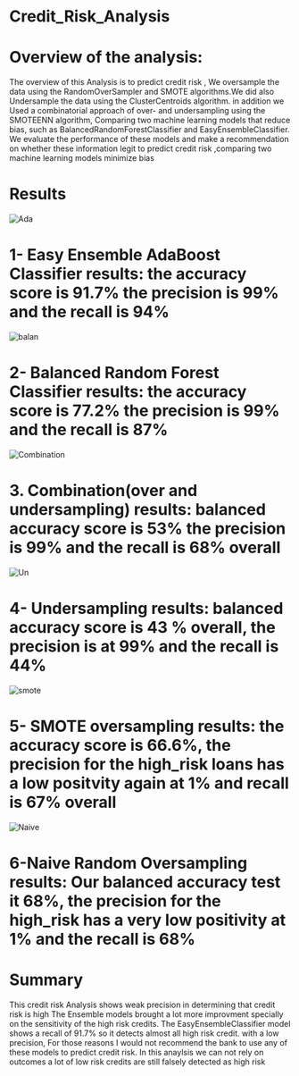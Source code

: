 # Credit_Risk_Analysis


# Overview of the analysis:

The overview of this Analysis is to predict  credit risk , We oversample the data using the RandomOverSampler and SMOTE algorithms.We did also
Undersample the data using the ClusterCentroids algorithm. in addition we  Used a combinatorial approach of over- and undersampling using the SMOTEENN algorithm,
Comparing  two machine learning models that reduce bias,  such as BalancedRandomForestClassifier and EasyEnsembleClassifier.
We  evaluate the performance of these models and make a recommendation on whether these information legit  to predict credit risk ,comparing two machine learning models minimize  bias



# Results


![Ada](https://user-images.githubusercontent.com/82621077/130371140-ef9746e0-47e0-4e4e-9422-21086e378a11.png)


# 1- Easy Ensemble AdaBoost Classifier results: the accuracy score is 91.7% the precision is 99% and the recall is 94%





![balan](https://user-images.githubusercontent.com/82621077/130371418-b5d6e339-1f1f-4aab-9a4f-16393faf5da3.png)

# 2- Balanced Random Forest Classifier results: the accuracy score is 77.2% the precision is 99% and the recall is 87%







![Combination](https://user-images.githubusercontent.com/82621077/130371539-cbf355ad-c5cc-4b61-9777-e1bccbf7eb16.png)

# 3. Combination(over and undersampling) results: balanced accuracy score is 53% the precision is 99% and the recall is 68% overall





![Un](https://user-images.githubusercontent.com/82621077/130371614-e62d14db-5257-4b7c-b49e-fd6aa48df7ae.png)

# 4- Undersampling results: balanced accuracy score is 43 % overall, the precision is at 99% and the recall is 44%






![smote](https://user-images.githubusercontent.com/82621077/130371704-a5df3777-03b9-4c76-8ddf-98726d1e37f2.png)


# 5- SMOTE oversampling results: the accuracy score is 66.6%, the precision for the high_risk loans has a low positvity again at 1% and recall is 67% overall








![Naive](https://user-images.githubusercontent.com/82621077/130371761-12a3b2cf-b9c1-4979-8c54-8a6dc36dd6a6.png)


# 6-Naive Random Oversampling results: Our balanced accuracy test it 68%, the precision for the high_risk has a very low positivity at 1% and the recall is 68%




# Summary 

This credit risk Analysis  shows weak precision in determining  that credit risk is high 
The Ensemble models brought a lot more improvment specially on the sensitivity of the high risk credits.
The EasyEnsembleClassifier model shows a recall of 91.7% so it detects almost all high risk credit.  with a low precision, 
For those reasons I would not recommend the bank to use any of these models to predict credit risk.
In this anaylsis we can not rely on outcomes a lot of low risk credits are still falsely detected as high risk


